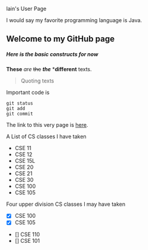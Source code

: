 Iain's User Page

I would say my favorite programming language is Java.

## Welcome to my GitHub page

##### Here is the basic constructs for now

**These** *are* ~~the~~ **_the_** ***different** texts.

> Quoting texts

Important code is 
```
git status
git add
git commit
```

The link to this very page is [here](https://github.com/ibro912/ibro912.github.io).

A List of CS classes I have taken
- CSE 11
- CSE 12
- CSE 15L
- CSE 20
- CSE 21
- CSE 30
- CSE 100
- CSE 105

Four upper division CS classes I may have taken
- [x] CSE 100
- [x] CSE 105
- [] CSE 110
- [] CSE 101
